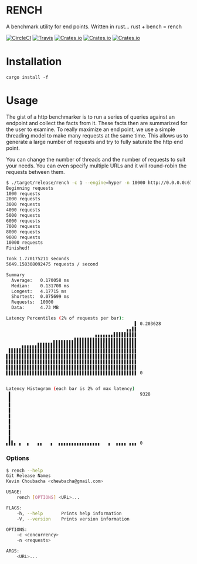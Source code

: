 # RENCH

A benchmark utility for end points. Written in rust... rust + bench = rench

[![CircleCI](https://img.shields.io/circleci/project/github/kbacha/rench.svg)](https://circleci.com/gh/kbacha/rench)
[![Travis](https://img.shields.io/travis/kbacha/rench.svg)](https://travis-ci.org/kbacha/rench)
[![Crates.io](https://img.shields.io/crates/v/rench.svg)](https://crates.io/crates/rench)
[![Crates.io](https://img.shields.io/crates/d/rench.svg)](https://crates.io/crates/rench)
[![Crates.io](https://img.shields.io/crates/l/rench.svg)](https://crates.io/crates/rench)

# Installation

```
cargo install -f
```

# Usage

The gist of a http benchmarker is to run a series of queries against an endpoint
and collect the facts from it. These facts then are summarized for the user to
examine. To really maximize an end point, we use a simple threading model to make
many requests at the same time. This allows us to generate a large number of
requests and try to fully saturate the http end point.

You can change the number of threads and the number of requests to suit your needs.
You can even specify multiple URLs and it will round-robin the requests between them.

```bash
$ ./target/release/rench -c 1 --engine=hyper -n 10000 http://0.0.0.0:6767
Beginning requests
1000 requests
2000 requests
3000 requests
4000 requests
5000 requests
6000 requests
7000 requests
8000 requests
9000 requests
10000 requests
Finished!

Took 1.770175211 seconds
5649.158308092475 requests / second

Summary
  Average:   0.170058 ms
  Median:    0.131708 ms
  Longest:   4.17715 ms
  Shortest:  0.075699 ms
  Requests:  10000
  Data:      4.73 MB

Latency Percentiles (2% of requests per bar):
                                                 ▌ 0.203628
                                              ▖▖▌▌
                                  ▖▖▖▖▖▖▖▌▌▌▌▌▌▌▌▌
                  ▖▖▖▖▖▖▖▖▌▌▌▌▌▌▌▌▌▌▌▌▌▌▌▌▌▌▌▌▌▌▌▌
      ▖▖▖▖▖▖▌▌▌▌▌▌▌▌▌▌▌▌▌▌▌▌▌▌▌▌▌▌▌▌▌▌▌▌▌▌▌▌▌▌▌▌▌▌
 ▌▌▌▌▌▌▌▌▌▌▌▌▌▌▌▌▌▌▌▌▌▌▌▌▌▌▌▌▌▌▌▌▌▌▌▌▌▌▌▌▌▌▌▌▌▌▌▌▌
▌▌▌▌▌▌▌▌▌▌▌▌▌▌▌▌▌▌▌▌▌▌▌▌▌▌▌▌▌▌▌▌▌▌▌▌▌▌▌▌▌▌▌▌▌▌▌▌▌▌
▌▌▌▌▌▌▌▌▌▌▌▌▌▌▌▌▌▌▌▌▌▌▌▌▌▌▌▌▌▌▌▌▌▌▌▌▌▌▌▌▌▌▌▌▌▌▌▌▌▌
▌▌▌▌▌▌▌▌▌▌▌▌▌▌▌▌▌▌▌▌▌▌▌▌▌▌▌▌▌▌▌▌▌▌▌▌▌▌▌▌▌▌▌▌▌▌▌▌▌▌
▌▌▌▌▌▌▌▌▌▌▌▌▌▌▌▌▌▌▌▌▌▌▌▌▌▌▌▌▌▌▌▌▌▌▌▌▌▌▌▌▌▌▌▌▌▌▌▌▌▌ 0


Latency Histogram (each bar is 2% of max latency)
 ▌                                                 9328
 ▌
 ▌
 ▌
 ▌
 ▌
 ▌
 ▌
 ▌
▖▌▌▖ ▖  ▖   ▖▖   ▖  ▖▖▖▖▖▖▖▖▖▖▖▖▖▖▖▖   ▖  ▖▖▖▖ ▖▖▖ 0
```

### Options

```bash
$ rench --help
Git Release Names
Kevin Choubacha <chewbacha@gmail.com>

USAGE:
    rench [OPTIONS] <URL>...

FLAGS:
    -h, --help       Prints help information
    -V, --version    Prints version information

OPTIONS:
    -c <concurrency>
    -n <requests>

ARGS:
    <URL>...
```
